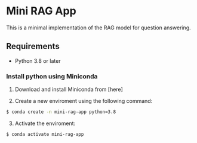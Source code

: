 # Mini RAG App

This is a minimal implementation of the RAG model for question answering.

## Requirements

- Python 3.8 or later

### Install python using Miniconda

1) Download and install Miniconda from [here]

2) Create a new enviroment using the following command:
```bash
$ conda create -n mini-rag-app python=3.8
```

3) Activate the enviroment:
```bash
$ conda activate mini-rag-app
```